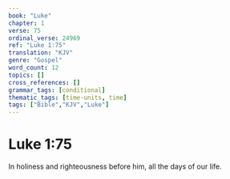 ```yaml
---
book: "Luke"
chapter: 1
verse: 75
ordinal_verse: 24969
ref: "Luke 1:75"
translation: "KJV"
genre: "Gospel"
word_count: 12
topics: []
cross_references: []
grammar_tags: [conditional]
thematic_tags: [time-units, time]
tags: ["Bible","KJV","Luke"]
---
```


# Luke 1:75

In holiness and righteousness before him, all the days of our life.
